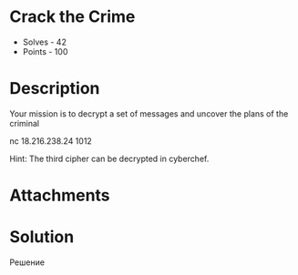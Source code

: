 # Crack the Crime
- Solves - 42
- Points - 100
#
# Description
Your mission is to decrypt a set of messages and uncover the plans of the criminal

nc 18.216.238.24 1012

Hint: The third cipher can be decrypted in cyberchef.
# Attachments

# Solution
Решение
